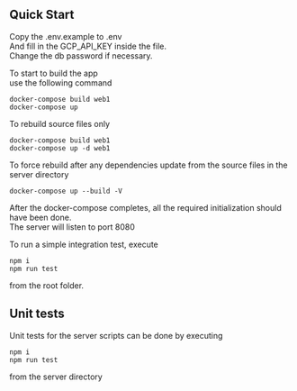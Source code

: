 ## Quick Start ##
Copy the .env.example to .env  
And fill in the GCP_API_KEY inside the file.  
Change the db password if necessary.  

To start to build the app  
use the following command  
```
docker-compose build web1
docker-compose up
```

To rebuild source files only  
```docker
docker-compose build web1
docker-compose up -d web1
```

To force rebuild after any dependencies update from the source files in the server directory  
```docker
docker-compose up --build -V
```

After the docker-compose completes, all the required initialization should have been done.  
The server will listen to port 8080  

To run a simple integration test, execute  
```npm
npm i
npm run test
```
from the root folder.  

## Unit tests ##
Unit tests for the server scripts can be done by executing  
```npm
npm i
npm run test
```
from the server directory  
